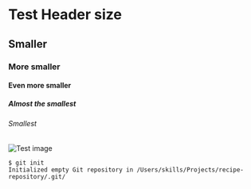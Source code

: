 # Test Header size
## Smaller
### More smaller
#### Even more smaller
##### Almost the smallest
###### Smallest

![Test image](https://octodex.github.com/images/yaktocat.png)

```
$ git init
Initialized empty Git repository in /Users/skills/Projects/recipe-repository/.git/
```
